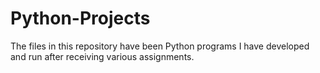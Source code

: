 # Python-Projects

The files in this repository have been Python programs I have developed and run after receiving various assignments.  
